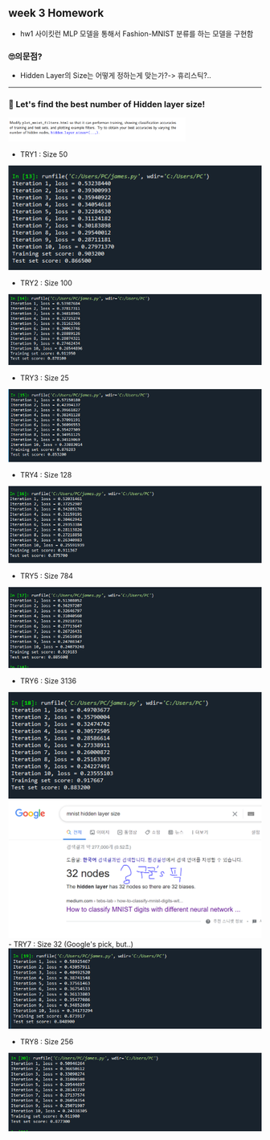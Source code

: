 ## week 3 Homework 
- hw1 사이킷런 MLP 모델을 통해서 Fashion-MNIST 분류를 하는 모델을 구현함

### 🙄의문점?
- Hidden Layer의 Size는 어떻게 정하는게 맞는가?-> 휴리스틱?..



-------


### 🐷 Let's find the best number of Hidden layer size!

<img src="images/ttb.PNG" width="70%" height="70%">

- TRY1 : Size 50
<img src="images/TRY1_50.PNG">

- TRY2 : Size 100
<img src="images/TRY2_100.PNG">

- TRY3 : Size 25
<img src="images/TRY3_25.PNG">

- TRY4 : Size 128
<img src="images/TRY4_128.PNG">

- TRY5 : Size 784
<img src="images/TRY5_784.PNG">

- TRY6 : Size 3136
<img src="images/TRY6_3136.PNG">

<img src="images/google_pick.PNG">
- TRY7 : Size 32 (Google's pick, but..)
<img src="images/TRY7_32.PNG">

- TRY8 : Size 256
<img src="images/TRY8_256.PNG">


